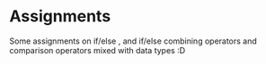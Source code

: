 # Assignments
Some assignments on if/else , and if/else combining operators and comparison operators mixed with data types :D